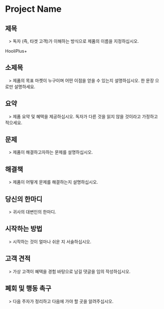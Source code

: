 # Project Name #

## 제목 ##
   > 독자 (즉, 타겟 고객)가 이해하는 방식으로 제품의 이름을 지정하십시오.
   
   HooliPlus+


## 소제목 ##
   > 제품의 목표 마켓이 누구이며 어떤 이점을 얻을 수 있는지 설명하십시오. 한 문장 으로만 설명하세요.

## 요약 ##
   > 제품 요약 및 혜택을 제공하십시오. 독자가 다른 것을 읽지 않을 것이라고 가정하고 적으세요.

## 문제 ##
   > 제품이 해결하고자하는 문제를 설명하십시오.

## 해결책 ##
   > 제품이 어떻게 문제를 해결하는지 설명하십시오.

## 당신의 한마디 ##
   > 귀사의 대변인의 한마디.

## 시작하는 방법 ##
   > 시작하는 것이 얼마나 쉬운 지 서술하십시오.

## 고객 견적 ##
   > 가상 고객이 혜택을 경험 바탕으로 남길 댓글을 임의 작성하십시오.

## 폐회 및 행동 촉구 ##
   > 다음 주자가 정리하고 다음에 가야 할 곳을 알려주십시오.

